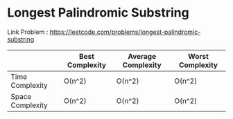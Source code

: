 # Longest Palindromic Substring

Link Problem : https://leetcode.com/problems/longest-palindromic-substring

|                  | Best Complexity | Average Complexity | Worst Complexity |
|------------------|-----------------|--------------------|------------------|
| Time Complexity  | O(n^2)          | O(n^2)             | O(n^2)           |
| Space Complexity | O(n^2)          | O(n^2)             | O(n^2)           |
